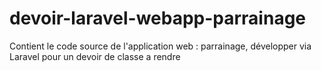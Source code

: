 # devoir-laravel-webapp-parrainage
Contient le code source de l'application web : parrainage, développer via Laravel pour un devoir de classe a rendre 
